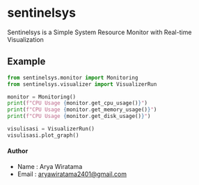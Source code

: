 # sentinelsys

Sentinelsys is a Simple System Resource Monitor with Real-time Visualization

## Example
```python
from sentinelsys.monitor import Monitoring
from sentinelsys.visualizer import VisualizerRun

monitor = Monitoring()
print(f"CPU Usage {monitor.get_cpu_usage()}")
print(f"CPU Usage {monitor.get_memory_usage()}")
print(f"CPU Usage {monitor.get_disk_usage()}")

visulisasi = VisualizerRun()
visulisasi.plot_graph()
```

#### Author
- Name : Arya Wiratama <br>
- Email : <a href="mailto:aryawiratama2401@gmail.com">aryawiratama2401@gmail.com</a>